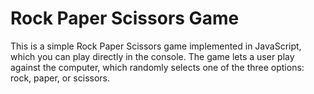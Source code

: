 # Rock Paper Scissors Game

This is a simple Rock Paper Scissors game implemented in JavaScript, which you can play directly in the console. The game lets a user play against the computer, which randomly selects one of the three options: rock, paper, or scissors.